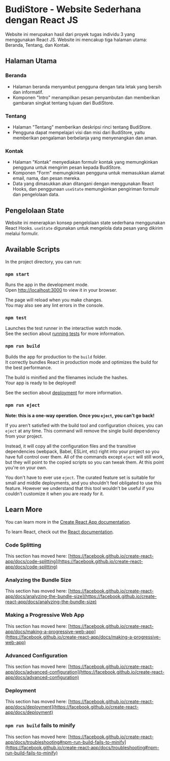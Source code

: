 # BudiStore - Website Sederhana dengan React JS

Website ini merupakan hasil dari proyek tugas individu 3 yang menggunakan React JS. Website ini mencakup tiga halaman utama: Beranda, Tentang, dan Kontak.

## Halaman Utama

### Beranda
- Halaman beranda menyambut pengguna dengan tata letak yang bersih dan informatif.
- Komponen "Intro" menampilkan pesan penyambutan dan memberikan gambaran singkat tentang tujuan dari BudiStore.

### Tentang
- Halaman "Tentang" memberikan deskripsi rinci tentang BudiStore.
- Pengguna dapat mempelajari visi dan misi dari BudiStore, yaitu memberikan pengalaman berbelanja yang menyenangkan dan aman.

### Kontak
- Halaman "Kontak" menyediakan formulir kontak yang memungkinkan pengguna untuk mengirim pesan kepada BudiStore.
- Komponen "Form" memungkinkan pengguna untuk memasukkan alamat email, nama, dan pesan mereka.
- Data yang dimasukkan akan ditangani dengan menggunakan React Hooks, dan penggunaan `useState` memungkinkan pengiriman formulir dan pengelolaan data.

## Pengelolaan State

Website ini menerapkan konsep pengelolaan state sederhana menggunakan React Hooks. `useState` digunakan untuk mengelola data pesan yang dikirim melalui formulir.

## Available Scripts

In the project directory, you can run:

### `npm start`

Runs the app in the development mode.\
Open [http://localhost:3000](http://localhost:3000) to view it in your browser.

The page will reload when you make changes.\
You may also see any lint errors in the console.

### `npm test`

Launches the test runner in the interactive watch mode.\
See the section about [running tests](https://facebook.github.io/create-react-app/docs/running-tests) for more information.

### `npm run build`

Builds the app for production to the `build` folder.\
It correctly bundles React in production mode and optimizes the build for the best performance.

The build is minified and the filenames include the hashes.\
Your app is ready to be deployed!

See the section about [deployment](https://facebook.github.io/create-react-app/docs/deployment) for more information.

### `npm run eject`

**Note: this is a one-way operation. Once you `eject`, you can't go back!**

If you aren't satisfied with the build tool and configuration choices, you can `eject` at any time. This command will remove the single build dependency from your project.

Instead, it will copy all the configuration files and the transitive dependencies (webpack, Babel, ESLint, etc) right into your project so you have full control over them. All of the commands except `eject` will still work, but they will point to the copied scripts so you can tweak them. At this point you're on your own.

You don't have to ever use `eject`. The curated feature set is suitable for small and middle deployments, and you shouldn't feel obligated to use this feature. However we understand that this tool wouldn't be useful if you couldn't customize it when you are ready for it.

## Learn More

You can learn more in the [Create React App documentation](https://facebook.github.io/create-react-app/docs/getting-started).

To learn React, check out the [React documentation](https://reactjs.org/).

### Code Splitting

This section has moved here: [https://facebook.github.io/create-react-app/docs/code-splitting](https://facebook.github.io/create-react-app/docs/code-splitting)

### Analyzing the Bundle Size

This section has moved here: [https://facebook.github.io/create-react-app/docs/analyzing-the-bundle-size](https://facebook.github.io/create-react-app/docs/analyzing-the-bundle-size)

### Making a Progressive Web App

This section has moved here: [https://facebook.github.io/create-react-app/docs/making-a-progressive-web-app](https://facebook.github.io/create-react-app/docs/making-a-progressive-web-app)

### Advanced Configuration

This section has moved here: [https://facebook.github.io/create-react-app/docs/advanced-configuration](https://facebook.github.io/create-react-app/docs/advanced-configuration)

### Deployment

This section has moved here: [https://facebook.github.io/create-react-app/docs/deployment](https://facebook.github.io/create-react-app/docs/deployment)

### `npm run build` fails to minify

This section has moved here: [https://facebook.github.io/create-react-app/docs/troubleshooting#npm-run-build-fails-to-minify](https://facebook.github.io/create-react-app/docs/troubleshooting#npm-run-build-fails-to-minify)
